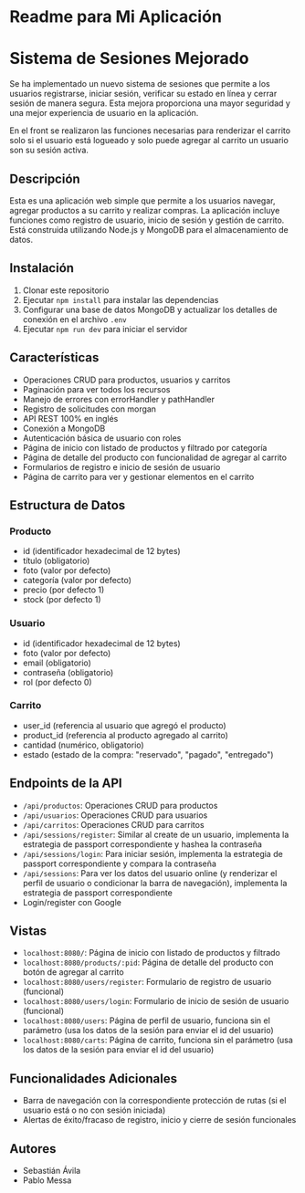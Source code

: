 # Readme para Mi Aplicación


# Sistema de Sesiones Mejorado

Se ha implementado un nuevo sistema de sesiones que permite a los usuarios registrarse, iniciar sesión, verificar su estado en línea y cerrar sesión de manera segura. Esta mejora proporciona una mayor seguridad y una mejor experiencia de usuario en la aplicación.

En el front se realizaron las funciones necesarias para renderizar el carrito solo si el usuario está  logueado y solo puede agregar al carrito un usuario son su sesión activa.

## Descripción
Esta es una aplicación web simple que permite a los usuarios navegar, agregar productos a su carrito y realizar compras. La aplicación incluye funciones como registro de usuario, inicio de sesión y gestión de carrito. Está construida utilizando Node.js y MongoDB para el almacenamiento de datos.

## Instalación
1. Clonar este repositorio
2. Ejecutar `npm install` para instalar las dependencias
3. Configurar una base de datos MongoDB y actualizar los detalles de conexión en el archivo `.env`
4. Ejecutar `npm run dev` para iniciar el servidor

## Características
- Operaciones CRUD para productos, usuarios y carritos
- Paginación para ver todos los recursos
- Manejo de errores con errorHandler y pathHandler
- Registro de solicitudes con morgan
- API REST 100% en inglés
- Conexión a MongoDB
- Autenticación básica de usuario con roles
- Página de inicio con listado de productos y filtrado por categoría
- Página de detalle del producto con funcionalidad de agregar al carrito
- Formularios de registro e inicio de sesión de usuario
- Página de carrito para ver y gestionar elementos en el carrito

## Estructura de Datos
### Producto
- id (identificador hexadecimal de 12 bytes)
- título (obligatorio)
- foto (valor por defecto)
- categoría (valor por defecto)
- precio (por defecto 1)
- stock (por defecto 1)

### Usuario
- id (identificador hexadecimal de 12 bytes)
- foto (valor por defecto)
- email (obligatorio)
- contraseña (obligatorio)
- rol (por defecto 0)

### Carrito
- user_id (referencia al usuario que agregó el producto)
- product_id (referencia al producto agregado al carrito)
- cantidad (numérico, obligatorio)
- estado (estado de la compra: "reservado", "pagado", "entregado")

## Endpoints de la API
- `/api/productos`: Operaciones CRUD para productos
- `/api/usuarios`: Operaciones CRUD para usuarios
- `/api/carritos`: Operaciones CRUD para carritos
- `/api/sessions/register`: Similar al create de un usuario, implementa la estrategia de passport correspondiente y hashea la contraseña
- `/api/sessions/login`: Para iniciar sesión, implementa la estrategia de passport correspondiente y compara la contraseña
- `/api/sessions`: Para ver los datos del usuario online (y renderizar el perfil de usuario o condicionar la barra de navegación), implementa la estrategia de passport correspondiente
- Login/register con Google

## Vistas
- `localhost:8080/`: Página de inicio con listado de productos y filtrado
- `localhost:8080/products/:pid`: Página de detalle del producto con botón de agregar al carrito
- `localhost:8080/users/register`: Formulario de registro de usuario (funcional)
- `localhost:8080/users/login`: Formulario de inicio de sesión de usuario (funcional)
- `localhost:8080/users`: Página de perfil de usuario, funciona sin el parámetro (usa los datos de la sesión para enviar el id del usuario)
- `localhost:8080/carts`: Página de carrito, funciona sin el parámetro (usa los datos de la sesión para enviar el id del usuario)

## Funcionalidades Adicionales
- Barra de navegación con la correspondiente protección de rutas (si el usuario está o no con sesión iniciada)
- Alertas de éxito/fracaso de registro, inicio y cierre de sesión funcionales

## Autores
- Sebastián Ávila 
- Pablo Messa



